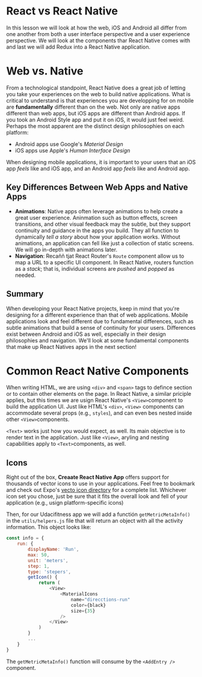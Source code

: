 React vs React Native
=====================

In this lesson we will look at how the web, iOS and Android all differ from one another from both a user interface perspective and a user experience perspective. We will look at the components thar React Native comes with and last we will add Redux into a React Native application.

Web vs. Native
==============

From a technological standpoint, React Native does a great job of letting you take your experiences on the web to build native applications. What is critical to understand is that experiences you are developping for on mobile are **fundamentally** different than on the web. Not only are native apps different than web apps, but iOS apps are different than Android apps. If you took an Android Style app and put it on iOS, it would just feel weird. Perhaps the most apparent are the distinct design philosophies on each platform:

- Android apps use Google's _Material Design_
- iOS apps use Apple's _Human Interface Design_

When designing mobile applications, it is important to your users that an iOS app _feels_ like and iOS app, and an Android app _feels_ like and Android app.

## Key Differences Between Web Apps and Native Apps

- **Animations**: Native apps often leverage animations to help create a great user experience. Aninmation such as button effects, screen transitions, and other visual feedback may the subtle, but they support continuity and guidance in the apps you build. They all function to dynamically _tell a story_ about how your application works. Without animations, an application can fell like just a collection of static screens. We will go in-depth with animations later.
- **Navigation**: Recaññ tjat React Router's `Route` component allow us to map a URL to a specific UI component. In React Native, routers function as a _stack_; that is, individual screens are _pushed_ and _popped_ as needed.

## Summary
When developing your React Native projects, keep in mind that you're designing for a different experience than that of web applications. Mobile applications look and feel different due to fundamental differences, such as subtle animations that build a sense of continuity for your users. Differences exist between Android and iOS as well, especially in their design philosophies and navigation. We'll look at some fundamental components that make up React Natives apps in the next section!

Common React Native Components
==============================
When writing HTML, we are using `<div>` and `<span>` tags to defince section or to contain other elements on the page. In React Native, a similar priciple applies, but this times we are usign React Native's `<View>`component to build the application UI. Just like HTML's `<div>`, `<View>` components can accommodate several props (e.g., `styles`), and can even bes nested inside other `<View>`components.

`<Text>` works just how you would expect, as well. Its main objective is to render text in the application. Just like `<View>`, aryling and nesting capabilities apply to `<Text>`components, as well.

## Icons
Right out of the box, **Creaate React Native App** offers support for thousands of vector icons to use in your applications. Feel free to bookmark and check out Expo's [vecto icon directory](https://expo.github.io/vector-icons) for a complete list. Whichever icon set you chose, just be sure that it fits the overall look and fell of your application (e.g., usign platform-specific icons)

Then, for our Udacifitness app we will add a functión `getMetricMetaInfo()` in the `utils/helpers.js` file that will return an object with all the activity information. This object looks like:

```js
const info = {
    run: {
        displayName: 'Run',
        max: 50,
        unit: 'meters',
        step: 1,
        type: 'stepers',
        getIcon() {
            return (
                <View>
                    <MaterialIcons
                        name="direcctions-run"
                        color={black}
                        size={35}
                    />
                </View>
            )
        }
        ...
    }
}
```

The `getMetricMetaInfo()` function will consume by the `<AddEntry />` component.